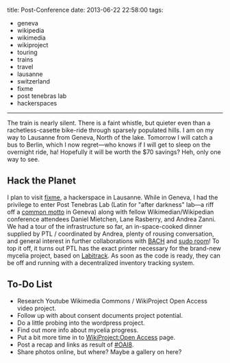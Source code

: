 title: Post-Conference
date: 2013-06-22 22:58:00
tags: 
- geneva
- wikipedia
- wikimedia
- wikiproject
- touring
- trains
- travel
- lausanne
- switzerland
- fixme
- post tenebras lab
- hackerspaces
---

The train is nearly silent. There is a faint whistle, but quieter even than a rachetless-casette bike-ride through sparsely populated hills. I am on my way to Lausanne from Geneva, North of the lake. Tomorrow I will catch a bus to Berlin, which I now regret&mdash;who knows if I will get to sleep on the overnight ride, ha! Hopefully it will be worth the $70 savings? Heh, only one way to see.

## Hack the Planet

I plan to visit [fixme](http://fixme.ch/), a hackerspace in Lausanne. While in Geneva, I had the privilege to enter Post Tenebras Lab (Latin for "after darkness" lab&mdash;a riff off a [common motto](http://en.wikipedia.org/wiki/Post_tenebras_lux) in Geneva) along with fellow Wikimedian/Wikipedian conference attendees Daniel Mietchen, Lane Rasberry, and Andrea Zanni. We had a tour of the infrastructure so far, an in-space-cooked dinner supplied by PTL / coordinated by Andrea, plenty of rousing conversation, and general interest in further collaborations with [BACH](http://ba.chgrp.org/) and [sudo room](http://sudoroom.org/)! To top it off, it turns out PTL has the exact printer necessary for the brand-new mycelia project, based on [Labitrack](http://github.com/labitat/labitrack). As soon as the code is ready, they can be off and running with a decentralized inventory tracking system.

## To-Do List

*   Research Youtube Wikimedia Commons / WikiProject Open Access video project.
*   Follow up with about consent documents project potential.
*   Do a little probing into the wordpress project.
*   Find out more info about mycelia progress.
*   Put a bit more time in to [WikiProject:Open Access](http://en.wikipedia.org/wiki/WikiProject:Open_Access) page.
*   Post a recap and links as result of [#OAI8](http://twitter.com/#OAI8).
*   Share photos online, but where? Maybe a gallery on here?